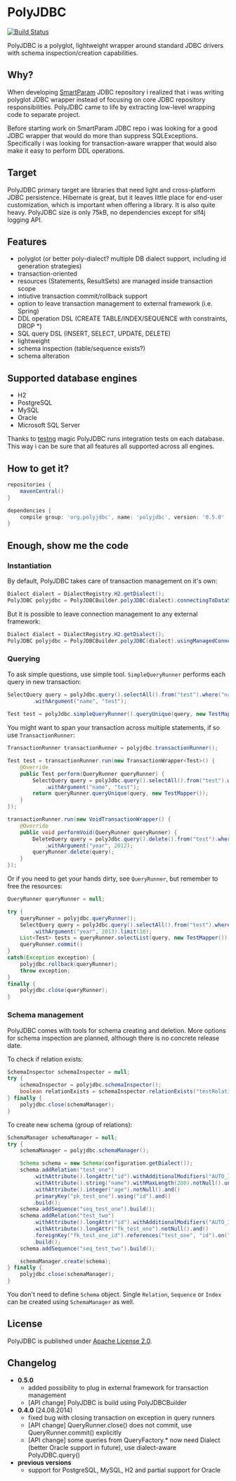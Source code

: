# PolyJDBC

[![Build Status](https://travis-ci.org/polyjdbc/polyjdbc.png?branch=master)](https://travis-ci.org/polyjdbc/polyjdbc)

PolyJDBC is a polyglot, lightweight wrapper around standard JDBC drivers with
schema inspection/creation capabilities.

## Why?

When developing [SmartParam](http://smartparam.org) JDBC repository i realized
that i was writing polyglot JDBC wrapper instead of focusing on core JDBC repository responsibilities.
PolyJDBC came to life by extracting low-level wrapping code to separate project.

Before starting work on SmartParam JDBC repo i was looking for a good JDBC wrapper
that would do more than suppress SQLExceptions. Specifically i was looking for
transaction-aware wrapper that would also make it easy to perform DDL operations.

## Target

PolyJDBC primary target are libraries that need light and cross-platform JDBC
persistence. Hibernate is great, but it leaves little place for end-user customization,
which is important when offering a library. It is also quite heavy. PolyJDBC size is
only 75kB, no dependencies except for slf4j logging API.

## Features

* polyglot (or better poly-dialect? multiple DB dialect support, including id generation strategies)
* transaction-oriented
* resources (Statements, ResultSets) are managed inside transaction scope
* intiutive transaction commit/rollback support
* option to leave transaction management to external framework (i.e. Spring)
* DDL operation DSL (CREATE TABLE/INDEX/SEQUENCE with constraints, DROP \*)
* SQL query DSL (INSERT, SELECT, UPDATE, DELETE)
* lightweight
* schema inspection (table/sequence exists?)
* schema alteration

## Supported database engines

* H2
* PostgreSQL
* MySQL
* Oracle 
* Microsoft SQL Server

Thanks to [testng](http://testng.org/) magic PolyJDBC runs integration tests
on each database. This way i can be sure that all features all supported across
all engines.

## How to get it?

```groovy
repositories {
    mavenCentral()
}

dependencies {
    compile group: 'org.polyjdbc', name: 'polyjdbc', version: '0.5.0'
}
```

## Enough, show me the code

### Instantiation

By default, PolyJDBC takes care of transaction management on it's own:

```java
Dialect dialect = DialectRegistry.H2.getDialect();
PolyJDBC polyjdbc = PolyJDBCBuilder.polyJDBC(dialect).connectingToDataSource(dataSource).build();
```

But it is possible to leave connection management to any external framework:
 
```java
Dialect dialect = DialectRegistry.H2.getDialect();
PolyJDBC polyjdbc = PolyJDBCBuilder.polyJDBC(dialect).usingManagedConnections(() -> frameworkManager::getConnection).build();
```

### Querying

To ask simple questions, use simple tool. `SimpleQueryRunner` performs each query in new transaction:

```java
SelectQuery query = polyJdbc.query().selectAll().from("test").where("name = :name")
        .withArgument("name", "test");
        
Test test = polyJdbc.simpleQueryRunner().queryUnique(query, new TestMapper());
```

You might want to span your transaction across multiple statements, if so use `TransactionRunner`:

```java
TransactionRunner transactionRunner = polyjdbc.transactionRunner();

Test test = transactionRunner.run(new TransactionWrapper<Test>() {
    @Override
    public Test perform(QueryRunner queryRunner) {
        SelectQuery query = polyJdbc.query().selectAll().from("test").where("name = :name")
            .withArgument("name", "test");
        return queryRunner.queryUnique(query, new TestMapper());
    }
});

transactionRunner.run(new VoidTransactionWrapper() {
    @Override
    public void performVoid(QueryRunner queryRunner) {
        DeleteQuery query = polyJdbc.query().delete().from("test").where("year < :year")
            .withArgument("year", 2012);
        queryRunner.delete(query);
    }
});
```

Or if you need to get your hands dirty, see `QueryRunner`, but remember to free the resources:

```java
QueryRunner queryRunner = null;

try {
    queryRunner = polyjdbc.queryRunner();
    SelectQuery query = polyJdbc.query().selectAll().from("test").where("year = :year")
        .withArgument("year", 2013).limit(10);
    List<Test> tests = queryRunner.selectList(query, new TestMapper());
    queryRunner.commit()
}
catch(Exception exception) {
    polyjdbc.rollback(queryRunner);
    throw exception;
}
finally {
    polyjdbc.close(queryRunner);
}
```

### Schema management

PolyJDBC comes with tools for schema creating and deletion. More options for
schema inspection are planned, although there is no concrete release date.

To check if relation exists:

```java
SchemaInspector schemaInspector = null;
try {
    schemaInspector = polyjdbc.schemaInspector();
    boolean relationExists = schemaInspector.relationExists("testRelation");
} finally {
    polyjdbc.close(schemaManager);
}
```

To create new schema (group of relations):

```java
SchemaManager schemaManager = null;
try {
    schemaManager = polyjdbc.schemaManager();

    Schema schema = new Schema(configuration.getDialect());
    schema.addRelation("test_one")
        .withAttribute().longAttr("id").withAdditionalModifiers("AUTO_INCREMENT").notNull().and()
        .withAttribute().string("name").withMaxLength(200).notNull().unique().and()
        .withAttribute().integer("age").notNull().and()
        .primaryKey("pk_test_one").using("id").and()
        .build();
    schema.addSequence("seq_test_one").build();
    schema.addRelation("test_two")
        .withAttribute().longAttr("id").withAdditionalModifiers("AUTO_INCREMENT").notNull().and()
        .withAttribute().longAttr("fk_test_one").notNull().and()
        .foreignKey("fk_test_one_id").references("test_one", "id").on("fk_test_one").and()
        .build();
    schema.addSequence("seq_test_two").build();

    schemaManager.create(schema);
} finally {
    polyjdbc.close(schemaManager);
}
```

You don't need to define `Schema` object. Single `Relation`, `Sequence` or `Index` can be
created using `SchemaManager` as well.

## License

PolyJDBC is published under [Apache License 2.0](http://www.apache.org/licenses/LICENSE-2.0).

## Changelog

* **0.5.0**
    * added possibility to plug in external framework for transaction management
    * [API change] PolyJDBC is build using PolyJDBCBuilder
* **0.4.0** (24.08.2014)
    * fixed bug with closing transaction on exception in query runners
    * [API change] QueryRunner.close() does not commit, use QueryRunner.commit() explicitly
    * [API change] some queries from QueryFactory.* now need Dialect (better Oracle support in future), use dialect-aware PolyJDBC.query() 
* **previous versions**
    * support for PostgreSQL, MySQL, H2 and partial support for Oracle

